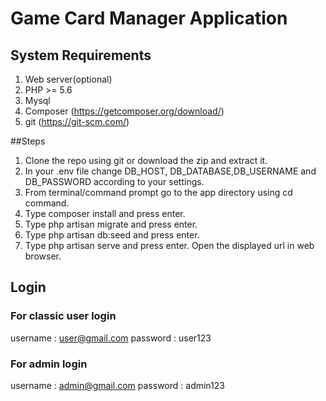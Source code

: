 # Game Card Manager Application

## System Requirements
1. Web server(optional)
2. PHP >= 5.6
3. Mysql
4. Composer (https://getcomposer.org/download/)
5. git (https://git-scm.com/)

##Steps
1. Clone the repo using git or download the zip and extract it.
2. In your .env file change DB_HOST, DB_DATABASE,DB_USERNAME and DB_PASSWORD according to your settings.
3. From terminal/command prompt go to the app directory using cd command.
4. Type composer install and press enter.
5. Type php artisan migrate and press enter.
6. Type php artisan db:seed and press enter.
7. Type php artisan serve and press enter. Open the displayed url in web browser.

## Login

### For classic user login

username : user@gmail.com
password : user123

### For admin login

username : admin@gmail.com
password : admin123
